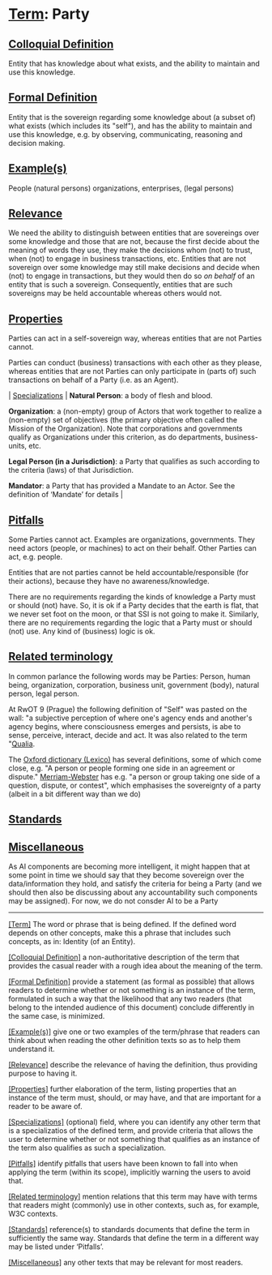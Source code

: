 # [Term](#_Term): Party


##  [Colloquial Definition](#ColloquialDefinition) 

 Entity that has knowledge about what exists, and the ability to maintain and use this knowledge. 

##  [Formal Definition](#FormalDefinition) 

 Entity that is the sovereign regarding some knowledge about (a subset of) what exists (which includes its "self"), and has the ability to maintain and use this knowledge, e.g. by observing, communicating, reasoning and decision making. 

##  [Example(s)](#Examples) 

 People (natural persons) organizations, enterprises, (legal persons) 

##  [Relevance](#Relevance) 

 We need the ability to distinguish between entities that are sovereings over some knowledge and those that are not, because the first decide about the meaning of words they use, they make the decisions whom (not) to trust, when (not) to engage in business transactions, etc. Entities that are not sovereign over some knowledge may still make decisions and decide when (not) to engage in transactions, but they would then do so *on behalf* of an entity that is such a sovereign. Consequently, entities that are such sovereigns may be held accountable whereas others would not. 

##  [Properties](#Properties) 

 Parties can act in a self-sovereign way, whereas entities that are not Parties cannot.

Parties can conduct (business) transactions with each other as they please, whereas entities that are not Parties can only participate in (parts of) such transactions on behalf of a Party (i.e. as an Agent). 

| [Specializations](#Specializations) | **Natural Person**: a body of flesh and blood.

**Organization**: a (non-empty) group of Actors that work together to realize a (non-empty) set of objectives (the primary objective often called the Mission of the Organization). Note that corporations and governments qualify as Organizations under this criterion, as do departments, business-units, etc.

**Legal Person (in a Jurisdiction)**: a Party that qualifies as such according to the criteria (laws) of that Jurisdiction.

**Mandator**: a Party that has provided a Mandate to an Actor. See the definition of ‘Mandate’ for details
|
##  [Pitfalls](#Pitfalls) 

 Some Parties cannot act. Examples are organizations, governments. They need actors (people, or machines) to act on their behalf. Other Parties can act, e.g. people.

Entities that are not parties cannot be held accountable/responsible (for their actions), because they have no awareness/knowledge.

There are no requirements regarding the kinds of knowledge a Party must or should (not) have. So, it is ok if a Party decides that the earth is flat, that we never set foot on the moon, or that SSI is not going to make it. Similarly, there are no requirements regarding the logic that a Party must or should (not) use. Any kind of (business) logic is ok. 

##  [Related terminology](#Related) 

 In common parlance the following words may be Parties: Person, human being, organization, corporation, business unit, government (body), natural person, legal person.

At RwOT 9 (Prague) the following definition of "Self" was pasted on the wall: "a subjective perception of where one's agency ends and another's agency begins, where consciousness emerges and persists, is abe to sense, perceive, interact, decide and act. It was also related to the term "[Qualia](https://en.wikipedia.org/wiki/Qualia).

The [Oxford dictionary (Lexico)](https://www.lexico.com/en/definition/party) has several definitions, some of which come close, e.g. "A person or people forming one side in an agreement or dispute." [Merriam-Webster](https://www.merriam-webster.com/dictionary/party) has e.g. "a person or group taking one side of a question, dispute, or contest", which emphasises the sovereignty of a party (albeit in a bit different way than we do) 

##  [Standards](#Standards) 

 

##  [Miscellaneous](#Miscellaneous) 

 As AI components are becoming more intelligent, it might happen that at some point in time we should say that they become sovereign over the data/information they hold, and satisfy the criteria for being a Party (and we should then also be discussing about any accountability such components may be assigned). For now, we do not consder AI to be a Party 


------

[[Term]](#Term) The word or phrase that is being defined. If the defined word depends on other concepts, make this a phrase that includes such concepts, as in: Identity (of an Entity).

[[Colloquial Definition]](#ColloquialDefinition) a non-authoritative description of the term that provides the casual reader with a rough idea about the meaning of the term.

[[Formal Definition]](#FormalDefinition) provide a statement (as formal as possible) that allows readers to determine whether or not something is an instance of the term, formulated in such a way that the likelihood that any two readers (that belong to the intended audience of this document) conclude differently in the same case, is minimized.

[[Example(s)]](#Examples) give one or two examples of the term/phrase that readers can think about when reading the other definition texts so as to help them understand it.

[[Relevance]](#Relevance) describe the relevance of having the definition, thus providing purpose to having it.

[[Properties]](#Properties) further elaboration of the term, listing properties that an instance of the term must, should, or may have, and that are important for a reader to be aware of.

[[Specializations]](#Specializations) (optional) field, where you can identify any other term that is a specializatios of the defined term, and provide criteria that allows the user to determine whether or not something that qualifies as an instance of the term also qualifies as such a specialization.

[[Pitfalls]](#Pitfalls) identify pitfalls that users have been known to fall into when applying the term (within its scope), implicitly warning the users to avoid that.

[[Related terminology]](#Related) mention relations that this term may have with terms that readers might (commonly) use in other contexts, such as, for example, W3C contexts.

[[Standards]](#Standards) reference(s) to standards documents that define the term in sufficiently the same way. Standards that define the term in a different way may be listed under ‘Pitfalls’.

[[Miscellaneous]](#Miscellaneous1) any other texts that may be relevant for most readers.
